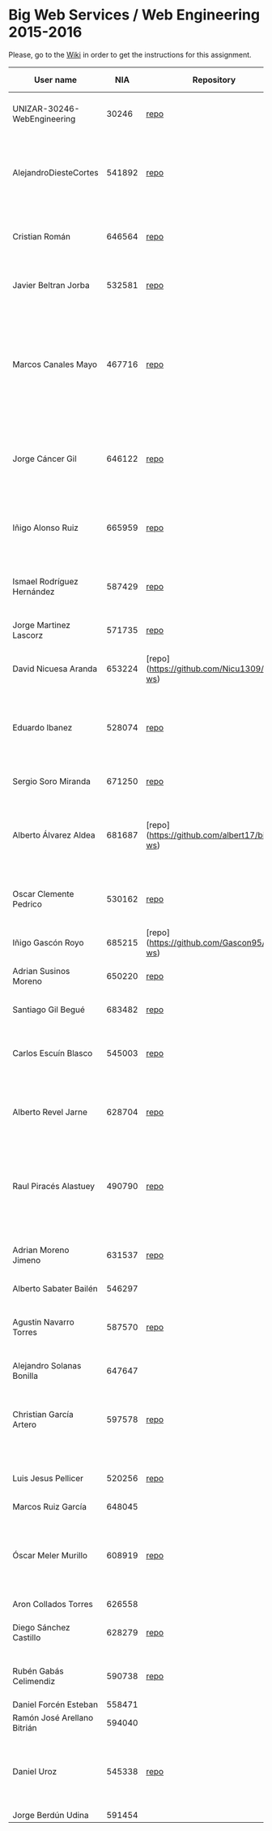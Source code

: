 # Big Web Services / Web Engineering 2015-2016
Please, go to the [Wiki](https://github.com/UNIZAR-30246-WebEngineering/big-ws/wiki) in order to get the instructions for this assignment.


User name | NIA |Repository|Travis-CI|Text to translate|Text translated|In addition|Score
----------|-----|----------|---------|-----------------|---------------|-----------|-----
UNIZAR-30246-WebEngineering |30246 | [repo](https://github.com/UNIZAR-30246-WebEngineering/big-ws) | [![Build Status](https://travis-ci.org/UNIZAR-30246-WebEngineering/big-ws.svg?branch=master)](https://travis-ci.org/UNIZAR-30246-WebEngineering/big-ws) | This is a test of translation service | Esto es una prueba de servicio de traducción 
AlejandroDiesteCortes | 541892 | [repo](https://github.com/AlejandroDiesteCortes/big-ws) | [![Build Status](https://travis-ci.org/AlejandroDiesteCortes/big-ws.svg?branch=master)](https://travis-ci.org/AlejandroDiesteCortes/big-ws) | The computer was born to solve problems that were not there before | El ordenador nació para resolver problemas que antes no existían
Cristian Román |646564 | [repo](https://github.com/khmDEV/big-ws) | [![Build Status] (https://travis-ci.org/khmDEV/big-ws.svg?branch=master)](https://travis-ci.org/khmDEV/big-ws) | English. Who needs that? I'm never going to England. | Inglés. ¿Quién necesita eso? Yo nunca voy a Inglaterra.
Javier Beltran Jorba | 532581 | [repo](https://github.com/MrJavo94/big-ws) | [![Build Status] (https://travis-ci.org/MrJavo94/big-ws.svg?branch=master)](https://travis-ci.org/MrJavo94/big-ws) | Great power comes with great responsibility | Un gran poder conlleva una gran responsabilidad
Marcos Canales Mayo | 467716 | [repo](https://github.com/MarcosCM/big-ws) | [![Build Status](https://travis-ci.org/MarcosCM/big-ws.svg?branch=master)](https://travis-ci.org/MarcosCM/big-ws) | Santa Cruz Xoxocotlan is a small city and municipality located 5 km from the state capital of Oaxaca in the south of Mexico | Santa Cruz Xoxocotlan es una pequeña ciudad y municipio situado a 5 km de la capital del estado de Oaxaca, en el sur de México
Jorge Cáncer Gil | 646122 | [repo](https://github.com/jorcox/big-ws) | [![Build Status](https://travis-ci.org/jorcox/big-ws.svg?branch=master)](https://travis-ci.org/jorcox/big-ws) | Live mother Russia and long live the Bolshevik revolution. Stalin was a murderer. | Viva la madre Rusia y larga vida a la revolución Bolchevique. Stalin era un asesino.
Iñigo Alonso Ruiz | 665959 | [repo](https://github.com/Shathe/big-ws) | [![Build Status](https://travis-ci.org/Shathe/big-ws.svg?branch=master)](https://travis-ci.org/Shathe/big-ws) | I'm just spending time on this travis/ruby thing | Estoy simplemente pasar el tiempo en esta travis/ruby cosa
Ismael Rodríguez Hernández | 587429 | [repo](https://github.com/ismaro3/big-ws) | [![Build Status](https://travis-ci.org/ismaro3/big-ws.svg?branch=master)](https://travis-ci.org/ismaro3/big-ws) | The ones who always win know nothing about life | Los que siempre ganan no saben nada acerca de la vida | [WS-Discovery](https://github.com/ismaro3/laboratory2-apache-cxf)| :gift:
Jorge Martinez Lascorz | 571735 | [repo](https://github.com/JorgeCoke/big-ws) | [![Build Status](https://travis-ci.org/JorgeCoke/big-ws.svg?branch=master)](https://travis-ci.org/JorgeCoke/big-ws) | Hi. I'm testing the translator | Hola. Estoy probando el traductor
David Nicuesa Aranda | 653224 | [repo] (https://github.com/Nicu1309/big-ws) | [![Build Status](https://travis-ci.org/Nicu1309/big-ws.svg?branch=master)] (https://travis-ci.org/Nicu1309/big-ws) | One does not simply commits this code | Uno no simplemente comete este código 
Eduardo Ibanez | 528074 | [repo](https://github.com/EduIbanez/big-ws) | [![Build Status](https://travis-ci.org/EduIbanez/big-ws.svg?branch=master)](https://travis-ci.org/EduIbanez/big-ws) | Sometimes things start to work correctly without a reasonable motive | A veces las cosas empiezan a funcionar correctamente sin un motivo razonable
Sergio Soro Miranda | 671250 | [repo](https://github.com/teruyi/big-ws) | [![Build Status](https://travis-ci.org/teruyi/big-ws.svg?branch=master)](https://travis-ci.org/teruyi/big-ws) | i'm sergio, who are you? | soy sergio, ¿quién eres tú?
Alberto Álvarez Aldea | 681687 | [repo] (https://github.com/albert17/big-ws) | [![Build Status](https://travis-ci.org/albert17/big-ws.svg?branch=master)] (https://travis-ci.org/albert17/big-ws) | Music can be a means for the rapid destruction of the society. Lenin | La música puede ser un medio para la rápida destrucción de la sociedad. Lenin
Oscar Clemente Pedrico | 530162 | [repo](https://github.com/OscarClemente/big-ws) | [![Build Status](https://travis-ci.org/OscarClemente/big-ws.svg?branch=master)](https://travis-ci.org/OscarClemente/big-ws) | This is a test not a show about philosophy. | Esta es una prueba no un espectáculo acerca de la filosofía.
Iñigo Gascón Royo | 685215 | [repo] (https://github.com/Gascon95/big-ws) | [![Build Status](https://travis-ci.org/Gascon95/big-ws.svg?branch=master)] (https://travis-ci.org/Gascon95/big-ws) | I find your lack of faith disturbing | Creo que su falta de fe inquietante 
Adrian Susinos Moreno | 650220 | [repo](https://github.com/ader9/big-ws) | [![Build Status](https://travis-ci.org/ader9/big-ws.svg?branch=master)] (https://travis-ci.org/ader9/big-ws) | Tomorrow I'll travel to St. Petersburg | Mañana me voy de viaje a San Petersburgo 
Santiago Gil Begué | 683482 | [repo](https://github.com/Santi-7/big-ws) | [![Build Status](https://travis-ci.org/Santi-7/big-ws.svg?branch=master)](https://travis-ci.org/Santi-7/big-ws) | Es it mein Lieblings-Fach | It is my favorite subject
Carlos Escuín Blasco | 545003 | [repo](https://github.com/xarlieskin/big-ws) | [![Build Status](https://travis-ci.org/xarlieskin/big-ws.svg?branch=master)](https://travis-ci.org/xarlieskin/big-ws) | Have the courage to follow your heart and intuition | Tener el coraje de seguir su corazón e intuición
Alberto Revel Jarne | 628704 | [repo](https://github.com/albertorevel/big-ws) | [![Build Status] (https://travis-ci.org/albertorevel/big-ws.svg?branch=master)](https://travis-ci.org/albertorevel/big-ws) | I want to solve all the problems in order to finish the work | Quiero resolver todos los problemas con el fin de terminar el trabajo
Raul Piracés Alastuey | 490790 | [repo](https://github.com/piraces/big-ws) | [![Build Status] (https://travis-ci.org/piraces/big-ws.svg?branch=master)](https://travis-ci.org/piraces/big-ws) | The greatest glory in living lies not in never falling, but in rising every time we fall. | La mayor gloria en la vida no consiste en nunca caer, sino en levantarnos cada vez que caemos.
Adrian Moreno Jimeno | 631537  | [repo](http://github.com/Adriem/big-ws) | [![BuildStatus] (https://travis-ci.org/Adriem/big-ws.svg?branch=master)](https://travis-ci.org/Adriem/big-ws) | I've seen things you people wouldn't believe | He visto cosas que vosotros no creeríais
Alberto Sabater Bailén | 546297 
Agustin Navarro Torres | 587570 | [repo](https://github.com/SirBargus/big-ws) | [![Build Status] (https://travis-ci.org/SirBargus/big-ws.svg?branch=master)](https://travis-ci.org/SirBargus/big-ws) | Always take a banana to a party, Rose: bananas are good! |Siempre tome un plátano a una fiesta, Rosa: los plátanos son buenos!
Alejandro Solanas Bonilla | 647647 
Christian García Artero | 597578 | [repo](https://github.com/christianjaka94/big-ws) | [![Build Status](https://travis-ci.org/christianjaka94/big-ws.svg?branch=master)](https://travis-ci.org/christianjaka94/big-ws) | I didn't change, only learned, and learning is not to change is to grow | No cambié, sólo aprendí, y aprender no es cambiar es crecer
Luis Jesus Pellicer | 520256 | [repo](https://github.com/luisjesuspellicer/big-ws) | [![Build Status] (https://travis-ci.org/luisjesuspellicer/big-ws.svg?branch=master)](https://travis-ci.org/luisjesuspellicer/big-ws) | My name is Luis and I want finish | Mi nombre es Luis y quiero terminar
Marcos Ruiz García | 648045 
Óscar Meler Murillo | 608919 | [repo](https://github.com/oscarmeler/big-ws) | [![Build Status] (https://travis-ci.org/oscarmeler/big-ws.svg?branch=master)](https://travis-ci.org/oscarmeler/big-ws) | Years ago, I had a lot of dreams. Now what I have is dream and a lot of years | Años atrás, yo tenía un montón de sueños. Ahora lo que tengo es sueño y un montón de años
Aron Collados Torres | 626558
Diego Sánchez Castillo | 628279 | [repo](https://github.com/diegozgz92/big-ws) | [![Build Status] (https://travis-ci.org/diegozgz92/big-ws.svg?branch=master)](https://travis-ci.org/diegozgz92/big-ws) | I study in Zaragoza | Yo estudio en Zaragoza
Rubén Gabás Celimendiz | 590738 | [repo](https://github.com/phyrionX/big-ws) | [![Build Status] (https://travis-ci.org/PhyrionX/big-ws.svg?branch=master)](https://travis-ci.org/PhyrionX/big-ws) | The world is mine | El mundo es mío
Daniel Forcén Esteban | 558471
Ramón José Arellano Bitrián | 594040 
Daniel Uroz | 545338 | [repo](https://github.com/uZetta27/big-ws) | [![Build Status] (https://travis-ci.org/uZetta27/big-ws.svg?branch=master)](https://travis-ci.org/uZetta27/big-ws) | Those are my principles, and if you don't like them... well, I have others | Esos son mis principios, y si no te gusta... bueno, tengo otros
Jorge Berdún Udina | 591454 
